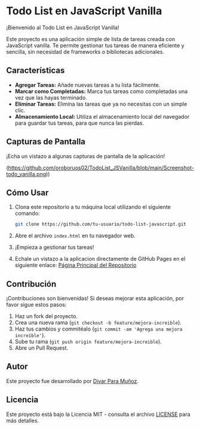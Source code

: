 # Todo List en JavaScript Vanilla

¡Bienvenido al Todo List en JavaScript Vanilla!

Este proyecto es una aplicación simple de lista de tareas creada con JavaScript vanilla. Te permite gestionar tus tareas de manera eficiente y sencilla, sin necesidad de frameworks o bibliotecas adicionales.

## Características

- **Agregar Tareas:** Añade nuevas tareas a tu lista fácilmente.
- **Marcar como Completadas:** Marca tus tareas como completadas una vez que las hayas terminado.
- **Eliminar Tareas:** Elimina las tareas que ya no necesitas con un simple clic.
- **Almacenamiento Local:** Utiliza el almacenamiento local del navegador para guardar tus tareas, para que nunca las pierdas.

## Capturas de Pantalla

¡Echa un vistazo a algunas capturas de pantalla de la aplicación!

(https://github.com/oroboruos02/TodoList_JSVanilla/blob/main/Screenshot-todo_vanilla.png))

## Cómo Usar

1. Clona este repositorio a tu máquina local utilizando el siguiente comando:

    ```bash
    git clone https://github.com/tu-usuario/todo-list-javascript.git
    ```

2. Abre el archivo `index.html` en tu navegador web.

3. ¡Empieza a gestionar tus tareas!

4. Echale un vistazo a la aplicacion directamente de GitHub Pages en el siguiente enlace:
   [Página Principal del Repositorio](https://oroboruos02.github.io/TodoList_JSVanilla/)

## Contribución

¡Contribuciones son bienvenidas! Si deseas mejorar esta aplicación, por favor sigue estos pasos:

1. Haz un fork del proyecto.
2. Crea una nueva rama (`git checkout -b feature/mejora-increible`).
3. Haz tus cambios y commitéalo (`git commit -am 'Agrega una mejora increíble'`).
4. Sube tu rama (`git push origin feature/mejora-increible`).
5. Abre un Pull Request.

## Autor

Este proyecto fue desarrollado por [Divar Para Muñoz](https://github.com/oroboruos02).

## Licencia

Este proyecto está bajo la Licencia MIT - consulta el archivo [LICENSE](LICENSE) para más detalles.
